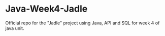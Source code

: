 # Java-Week4-Jadle
Official repo for the "Jadle" project using Java, API and SQL for week 4 of java unit.
